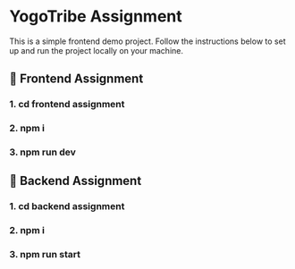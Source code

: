 # YogoTribe Assignment

This is a simple frontend demo project. Follow the instructions below to set up and run the project locally on your machine.

## 📁 Frontend Assignment

### 1. cd frontend assignment
### 2. npm i
### 3. npm run dev

## 📁 Backend Assignment

### 1. cd backend assignment
### 2. npm i
### 3. npm run start
